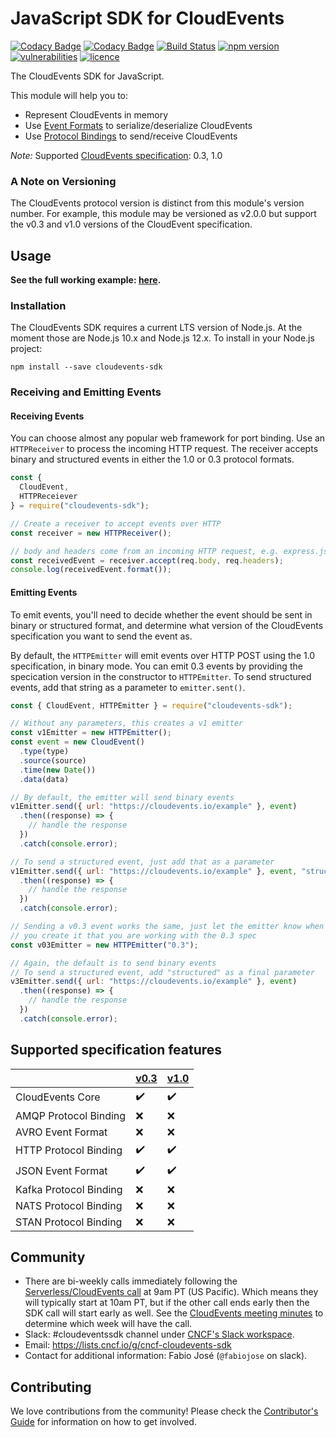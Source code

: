 # JavaScript SDK for CloudEvents

[![Codacy Badge](https://api.codacy.com/project/badge/Grade/bd66e7c52002481993cd6d610534b0f7)](https://www.codacy.com/app/fabiojose/sdk-javascript?utm_source=github.com&amp;utm_medium=referral&amp;utm_content=cloudevents/sdk-javascript&amp;utm_campaign=Badge_Grade)
[![Codacy Badge](https://api.codacy.com/project/badge/Coverage/bd66e7c52002481993cd6d610534b0f7)](https://www.codacy.com/app/fabiojose/sdk-javascript?utm_source=github.com&amp;utm_medium=referral&amp;utm_content=cloudevents/sdk-javascript&amp;utm_campaign=Badge_Coverage)
[![Build Status](https://travis-ci.org/cloudevents/sdk-javascript.svg?branch=master)](https://travis-ci.org/cloudevents/sdk-javascript)
[![npm version](https://img.shields.io/npm/v/cloudevents-sdk.svg)](https://www.npmjs.com/package/cloudevents-sdk)
[![vulnerabilities](https://snyk.io/test/github/cloudevents/sdk-javascript/badge.svg)](https://snyk.io/test/github/cloudevents/sdk-javascript)
[![licence](https://img.shields.io/github/license/cloudevents/sdk-javascript)](http://www.apache.org/licenses/LICENSE-2.0)


The CloudEvents SDK for JavaScript.

This module will help you to:

* Represent CloudEvents in memory
* Use [Event Formats](https://github.com/cloudevents/spec/blob/v1.0/spec.md#event-format) to serialize/deserialize CloudEvents
* Use [Protocol Bindings](https://github.com/cloudevents/spec/blob/v1.0/spec.md#protocol-binding) to send/receive CloudEvents

_Note:_ Supported
[CloudEvents specification](https://github.com/cloudevents/spec): 0.3, 1.0

### A Note on Versioning

The CloudEvents protocol version is distinct from this module's version number.
For example, this module may be versioned as v2.0.0 but support the v0.3 and v1.0
versions of the CloudEvent specification.

## Usage

**See the full working example: [here](./examples/express-ex).**

### Installation

The CloudEvents SDK requires a current LTS version of Node.js. At the moment
those are Node.js 10.x and Node.js 12.x. To install in your Node.js project:

```console
npm install --save cloudevents-sdk
```

### Receiving and Emitting Events

#### Receiving Events

You can choose almost any popular web framework for port binding. Use an
`HTTPReceiver` to process the incoming HTTP request. The receiver accepts
binary and structured events in either the 1.0 or 0.3 protocol formats.

```js
const {
  CloudEvent,
  HTTPReceiever
} = require("cloudevents-sdk");

// Create a receiver to accept events over HTTP
const receiver = new HTTPReceiver();

// body and headers come from an incoming HTTP request, e.g. express.js
const receivedEvent = receiver.accept(req.body, req.headers);
console.log(receivedEvent.format());
```

#### Emitting Events

To emit events, you'll need to decide whether the event should be sent in
binary or structured format, and determine what version of the CloudEvents
specification you want to send the event as.

By default, the `HTTPEmitter` will emit events over HTTP POST using the
1.0 specification, in binary mode. You can emit 0.3 events by providing
the specication version in the constructor to `HTTPEmitter`. To send
structured events, add that string as a parameter to `emitter.sent()`.

```js
const { CloudEvent, HTTPEmitter } = require("cloudevents-sdk");

// Without any parameters, this creates a v1 emitter
const v1Emitter = new HTTPEmitter();
const event = new CloudEvent()
  .type(type)
  .source(source)
  .time(new Date())
  .data(data)

// By default, the emitter will send binary events
v1Emitter.send({ url: "https://cloudevents.io/example" }, event)
  .then((response) => {
    // handle the response
  })
  .catch(console.error);

// To send a structured event, just add that as a parameter
v1Emitter.send({ url: "https://cloudevents.io/example" }, event, "structured")
  .then((response) => {
    // handle the response
  })
  .catch(console.error);

// Sending a v0.3 event works the same, just let the emitter know when
// you create it that you are working with the 0.3 spec
const v03Emitter = new HTTPEmitter("0.3");

// Again, the default is to send binary events
// To send a structured event, add "structured" as a final parameter
v3Emitter.send({ url: "https://cloudevents.io/example" }, event)
  .then((response) => {
    // handle the response
  })
  .catch(console.error);

```

## Supported specification features

|                               |  [v0.3](https://github.com/cloudevents/spec/tree/v0.3) | [v1.0](https://github.com/cloudevents/spec/tree/v1.0) |
| ----------------------------- | --- | --- |
| CloudEvents Core              | :heavy_check_mark: | :heavy_check_mark: |
| AMQP Protocol Binding         | :x: | :x: |
| AVRO Event Format             | :x: | :x: |
| HTTP Protocol Binding         | :heavy_check_mark: | :heavy_check_mark: |
| JSON Event Format             | :heavy_check_mark: | :heavy_check_mark: |
| Kafka Protocol Binding        | :x: | :x: |
| NATS Protocol Binding         | :x: | :x: |
| STAN Protocol Binding         | :x: | :x: |

## Community

- There are bi-weekly calls immediately following the [Serverless/CloudEvents
  call](https://github.com/cloudevents/spec#meeting-time) at
  9am PT (US Pacific). Which means they will typically start at 10am PT, but
  if the other call ends early then the SDK call will start early as well.
  See the [CloudEvents meeting minutes](https://docs.google.com/document/d/1OVF68rpuPK5shIHILK9JOqlZBbfe91RNzQ7u_P7YCDE/edit#)
  to determine which week will have the call.
- Slack: #cloudeventssdk channel under
  [CNCF's Slack workspace](https://slack.cncf.io/).
- Email: https://lists.cncf.io/g/cncf-cloudevents-sdk
- Contact for additional information: Fabio José (`@fabiojose` on slack).

## Contributing

We love contributions from the community! Please check the
[Contributor's Guide](https://github.com/cloudevents/sdk-javascript/blob/master/CONTRIBUTING.md)
for information on how to get involved.
